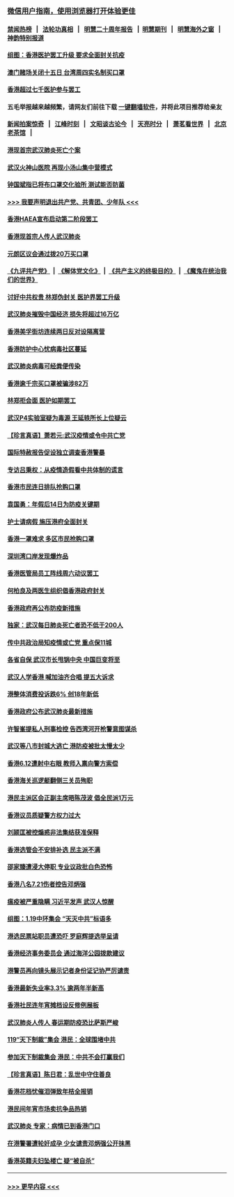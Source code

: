 ### [微信用户指南，使用浏览器打开体验更佳](https://github.com/gfw-breaker/banned-news1/blob/master/indexes/wechat-guide.md?t=0)
#### [禁闻热榜](热点新闻.md?t=0)  &nbsp;&nbsp;|&nbsp;&nbsp; [法轮功真相](https://github.com/gfw-breaker/truth/blob/master/README.md?t=0) &nbsp;&nbsp;|&nbsp;&nbsp; [明慧二十周年报告](https://github.com/gfw-breaker/mh-reports/blob/master/README.md?t=0) &nbsp;&nbsp;|&nbsp;&nbsp;[明慧期刊](https://github.com/gfw-breaker/mh-qikan) &nbsp;&nbsp;|&nbsp;&nbsp; [明慧海外之窗](https://github.com/gfw-breaker/mh-news/blob/master/README.md?t=0) &nbsp;&nbsp;|&nbsp;&nbsp; [神韵特别报道](https://github.com/gfw-breaker/mh-news/blob/master/shenyun.md?t=0)
#### [组图：香港医护罢工升级 要求全面封关抗疫](../pages/nsc415/n11844107.md?t=02051533) 
#### [澳门赌场关闭十五日 台湾周四实名制买口罩](../pages/nsc415/n11845083.md?t=02051533) 
#### [香港超过七千医护参与罢工](../pages/nsc415/n11845051.md?t=02051533) 
#### 五毛举报越来越频繁，请网友们前往下载 [一键翻墙软件](https://github.com/gfw-breaker/ssr-accounts)，并将此项目推荐给亲友
#### [新闻拍案惊奇](https://github.com/gfw-breaker/banned-news1/blob/master/pages/link4.md) &nbsp;&nbsp;|&nbsp;&nbsp; [江峰时刻](https://github.com/gfw-breaker/banned-news1/blob/master/pages/link4.md) &nbsp;&nbsp;|&nbsp;&nbsp; [文昭谈古论今](https://github.com/gfw-breaker/banned-news1/blob/master/pages/link4.md) &nbsp;&nbsp;|&nbsp;&nbsp; [天亮时分](https://github.com/gfw-breaker/banned-news1/blob/master/pages/link4.md) &nbsp;&nbsp;|&nbsp;&nbsp; [萧茗看世界](https://github.com/gfw-breaker/banned-news1/blob/master/pages/link4.md) &nbsp;&nbsp;|&nbsp;&nbsp; [北京老茶馆](https://github.com/gfw-breaker/banned-news1/blob/master/pages/link4.md) &nbsp;&nbsp;|&nbsp;&nbsp; 
#### [港现首宗武汉肺炎死亡个案](../pages/nsc415/n11844998.md?t=02051533) 
#### [武汉火神山医院 再现小汤山集中营模式](../pages/nsc415/n11844763.md?t=02051533) 
#### [钟国斌指已将布口罩交化验所 测试能否防菌](../pages/nsc415/n11842783.md?t=02051533) 
#### [>>> 我要声明退出共产党、共青团、少年队 <<<](https://github.com/begood0513/goodnews/blob/master/quit/letter.md) 
#### [香港HAEA宣布启动第二阶段罢工](../pages/nsc415/n11842723.md?t=02051533) 
#### [香港现首宗人传人武汉肺炎](../pages/nsc415/n11842766.md?t=02051533) 
#### [元朗区议会通过拨20万买口罩](../pages/nsc415/n11842754.md?t=02051533) 
#### [《九评共产党》](https://github.com/begood0513/9ping.md/blob/master/README.md) &nbsp;|&nbsp; [《解体党文化》](../../../../jtdwh.md/blob/master/README.md)  &nbsp;|&nbsp; [《共产主义的终极目的》](../../../../gczydzjmd.md/blob/master/README.md) &nbsp;|&nbsp; [《魔鬼在统治我们的世界》](../../../../mgztzwmdsj.md/blob/master/README.md) 
#### [讨好中共权贵 林郑伪封关 医护界罢工升级](../pages/nsc415/n11842359.md?t=02051533) 
#### [武汉肺炎摧毁中国经济 损失将超过16万亿](../pages/nsc415/n11839723.md?t=02051533) 
#### [香港美孚街坊连续两日反对设隔离营](../pages/nsc415/n11839962.md?t=02051533) 
#### [香港防护中心忧病毒社区蔓延](../pages/nsc415/n11839933.md?t=02051533) 
#### [武汉肺炎病毒可经粪便传染](../pages/nsc415/n11839939.md?t=02051533) 
#### [香港逾千宗买口罩被骗涉82万](../pages/nsc415/n11839914.md?t=02051533) 
#### [林郑拒会面 医护如期罢工](../pages/nsc415/n11839892.md?t=02051533) 
#### [武汉P4实验室疑为毒源 王延轶所长上位疑云](../pages/nsc415/n11835543.md?t=02051533) 
#### [【珍言真语】萧若元:武汉疫情或令中共亡党](../pages/nsc415/n11829394.md?t=02051533) 
#### [国际特赦报告促设独立调查香港警暴](../pages/nsc415/n11833845.md?t=02051533) 
#### [专访吕秉权：从疫情造假看中共体制的谎言](../pages/nsc415/n11833813.md?t=02051533) 
#### [香港市民连日排队抢购口罩](../pages/nsc415/n11833794.md?t=02051533) 
#### [袁国勇：年假后14日为防疫关键期](../pages/nsc415/n11831088.md?t=02051533) 
#### [护士请病假 施压港府全面封关](../pages/nsc415/n11831030.md?t=02051533) 
#### [香港一罩难求 多区市民抢购口罩](../pages/nsc415/n11831002.md?t=02051533) 
#### [深圳湾口岸发现爆炸品](../pages/nsc415/n11828802.md?t=02051533) 
#### [香港医管局员工阵线周六动议罢工](../pages/nsc415/n11828762.md?t=02051533) 
#### [何柏良及两医生组织倡香港政府封关](../pages/nsc415/n11828749.md?t=02051533) 
#### [香港政府再公布防疫新措施](../pages/nsc415/n11828716.md?t=02051533) 
#### [独家：武汉每日肺炎死亡者恐不低于200人](../pages/nsc415/n11828240.md?t=02051533) 
#### [传中共政治局知疫情或亡党 重点保11城](../pages/nsc415/n11828145.md?t=02051533) 
#### [各省自保 武汉市长甩锅中央 中国巨变将至](../pages/nsc415/n11828021.md?t=02051533) 
#### [武汉人学香港 喊加油齐合唱 提五大诉求](../pages/nsc415/n11827046.md?t=02051533) 
#### [港整体消费投诉跌6% 创18年新低](../pages/nsc415/n11817280.md?t=02051533) 
#### [香港政府公布武汉肺炎最新措施](../pages/nsc415/n11817152.md?t=02051533) 
#### [许智峯提私人刑事检控 告西湾河开枪警意图谋杀](../pages/nsc415/n11817132.md?t=02051533) 
#### [武汉等八市封城大逃亡 港防疫被批太慢太少](../pages/nsc415/n11817058.md?t=02051533) 
#### [香港6.12遭射中右眼 教师入禀向警方索偿](../pages/nsc415/n11814678.md?t=02051533) 
#### [香港海关巡逻艇翻侧三关员殉职](../pages/nsc415/n11814604.md?t=02051533) 
#### [港民主派区会正副主席晤陈茂波 倡全民派1万元](../pages/nsc415/n11814582.md?t=02051533) 
#### [香港议员质疑警方权力过大](../pages/nsc415/n11814560.md?t=02051533) 
#### [刘颕匡被控煽惑非法集结获准保释](../pages/nsc415/n11811727.md?t=02051533) 
#### [香港选管会不安排补选 民主派不满](../pages/nsc415/n11811691.md?t=02051533) 
#### [邵家臻遭浸大停职 专业议政批白色恐怖](../pages/nsc415/n11811670.md?t=02051533) 
#### [香港八名7.21伤者控告邓炳强](../pages/nsc415/n11811623.md?t=02051533) 
#### [瘟疫被严重隐瞒 习近平发声 武汉人惊醒](../pages/nsc415/n11811186.md?t=02051533) 
#### [组图：1.19中环集会 “天灭中共”标语多](../pages/nsc415/n11809514.md?t=02051533) 
#### [港选民票站职员遭恐吓 罗庭辉提选举呈请](../pages/nsc415/n11808914.md?t=02051533) 
#### [香港经济事务委员会 通过海洋公园拨款建议](../pages/nsc415/n11808906.md?t=02051533) 
#### [港警员再向镜头展示记者身份证记协严厉谴责](../pages/nsc415/n11808888.md?t=02051533) 
#### [香港最新失业率3.3% 逾两年半新高](../pages/nsc415/n11808887.md?t=02051533) 
#### [香港社民连年宵摊档设反修例展板](../pages/nsc415/n11808857.md?t=02051533) 
#### [武汉肺炎人传人 春运期防疫恐比萨斯严峻](../pages/nsc415/n11808739.md?t=02051533) 
#### [119“天下制裁”集会 港民：全球围堵中共](../pages/nsc415/n11806318.md?t=02051533) 
#### [参加天下制裁集会 港民：中共不会打赢我们](../pages/nsc415/n11806596.md?t=02051533) 
#### [【珍言真语】陈日君：乱世中守住善良](../pages/nsc415/n11806247.md?t=02051533) 
#### [香港花档忧催泪弹致年桔全报销](../pages/nsc415/n11806130.md?t=02051533) 
#### [港民间年宵市场卖抗争品热销](../pages/nsc415/n11806073.md?t=02051533) 
#### [武汉肺炎 专家：病情已到香港门口](../pages/nsc415/n11806020.md?t=02051533) 
#### [在港警署遭轮奸成孕 少女谴责邓炳强公开抹黑](../pages/nsc415/n11805981.md?t=02051533) 
#### [香港英籍夫妇坠楼亡 疑“被自杀”](../pages/nsc415/n11805937.md?t=02051533) 

----
#### [ >>> 更早内容 <<< ](../indexes/nsc415-earlier.md)
